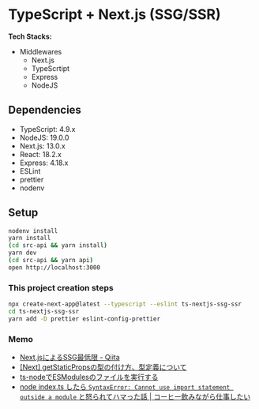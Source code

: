# TypeScript + Next.js (SSG/SSR)

**Tech Stacks:**

- Middlewares
    - Next.js
    - TypeScrtipt
    - Express
    - NodeJS

## Dependencies

- TypeScript: 4.9.x
- NodeJS: 19.0.0
- Next.js: 13.0.x
- React: 18.2.x
- Express: 4.18.x
- ESLint
- prettier
- nodenv

## Setup

```sh
nodenv install
yarn install
(cd src-api && yarn install)
yarn dev
(cd src-api && yarn api)
open http://localhost:3000
```

### This project creation steps

```sh
npx create-next-app@latest --typescript --eslint ts-nextjs-ssg-ssr
cd ts-nextjs-ssg-ssr
yarn add -D prettier eslint-config-prettier
```

### Memo

- [Next.jsによるSSG最低限 - Qiita](https://qiita.com/zaburo/items/ad931e266fff35e1d756)
- [[Next] getStaticPropsの型の付け方、型定義について](https://zenn.dev/eitches/articles/2021-0424-getstaticprops-type)
- [ts-nodeでESModulesのファイルを実行する](https://zenn.dev/tak_iwamoto/articles/862527e69f544e)
- [node index.ts したら `SyntaxError: Cannot use import statement outside a module` と怒られてハマった話 | コーヒー飲みながら仕事したい](https://coffee-nominagara.com/node-index-ts-syntaxerror-cannot-use-import-statement-outside-a-module)
